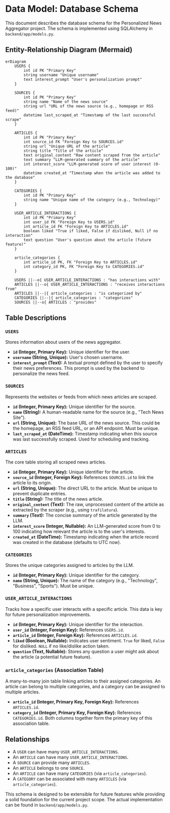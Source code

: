 # Data Model: Database Schema

This document describes the database schema for the Personalized News Aggregator project. The schema is implemented using SQLAlchemy in `backend/app/models.py`.

## Entity-Relationship Diagram (Mermaid)

```mermaid
erDiagram
    USERS {
        int id PK "Primary Key"
        string username "Unique username"
        text interest_prompt "User's personalization prompt"
    }

    SOURCES {
        int id PK "Primary Key"
        string name "Name of the news source"
        string url "URL of the news source (e.g., homepage or RSS feed)"
        datetime last_scraped_at "Timestamp of the last successful scrape"
    }

    ARTICLES {
        int id PK "Primary Key"
        int source_id FK "Foreign Key to SOURCES.id"
        string url "Unique URL of the article"
        string title "Title of the article"
        text original_content "Raw content scraped from the article"
        text summary "LLM-generated summary of the article"
        int interest_score "LLM-generated score of user interest (0-100)"
        datetime created_at "Timestamp when the article was added to the database"
    }

    CATEGORIES {
        int id PK "Primary Key"
        string name "Unique name of the category (e.g., Technology)"
    }

    USER_ARTICLE_INTERACTIONS {
        int id PK "Primary Key"
        int user_id FK "Foreign Key to USERS.id"
        int article_id FK "Foreign Key to ARTICLES.id"
        boolean liked "True if liked, False if disliked, Null if no interaction"
        text question "User's question about the article (future feature)"
    }

    article_categories {
        int article_id PK, FK "Foreign Key to ARTICLES.id"
        int category_id PK, FK "Foreign Key to CATEGORIES.id"
    }

    USERS ||--o{ USER_ARTICLE_INTERACTIONS : "has interactions with"
    ARTICLES ||--o{ USER_ARTICLE_INTERACTIONS : "receives interactions from"
    ARTICLES ||--|{ article_categories : "is categorized by"
    CATEGORIES ||--|{ article_categories : "categorizes"
    SOURCES ||--o{ ARTICLES : "provides"

```

## Table Descriptions

### `USERS`
Stores information about users of the news aggregator.
*   **`id` (Integer, Primary Key):** Unique identifier for the user.
*   **`username` (String, Unique):** User's chosen username.
*   **`interest_prompt` (Text):** A textual prompt defined by the user to specify their news preferences. This prompt is used by the backend to personalize the news feed.

### `SOURCES`
Represents the websites or feeds from which news articles are scraped.
*   **`id` (Integer, Primary Key):** Unique identifier for the source.
*   **`name` (String):** A human-readable name for the source (e.g., "Tech News Site").
*   **`url` (String, Unique):** The base URL of the news source. This could be the homepage, an RSS feed URL, or an API endpoint. Must be unique.
*   **`last_scraped_at` (DateTime):** Timestamp indicating when this source was last successfully scraped. Used for scheduling and tracking.

### `ARTICLES`
The core table storing all scraped news articles.
*   **`id` (Integer, Primary Key):** Unique identifier for the article.
*   **`source_id` (Integer, Foreign Key):** References `SOURCES.id` to link the article to its origin.
*   **`url` (String, Unique):** The direct URL to the article. Must be unique to prevent duplicate entries.
*   **`title` (String):** The title of the news article.
*   **`original_content` (Text):** The raw, unprocessed content of the article as extracted by the scraper (e.g., using `trafilatura`).
*   **`summary` (Text):** The concise summary of the article generated by the LLM.
*   **`interest_score` (Integer, Nullable):** An LLM-generated score from 0 to 100 indicating how relevant the article is to the user's interests.
*   **`created_at` (DateTime):** Timestamp indicating when the article record was created in the database (defaults to UTC now).

### `CATEGORIES`
Stores the unique categories assigned to articles by the LLM.
*   **`id` (Integer, Primary Key):** Unique identifier for the category.
*   **`name` (String, Unique):** The name of the category (e.g., "Technology", "Business", "Sports"). Must be unique.

### `USER_ARTICLE_INTERACTIONS`
Tracks how a specific user interacts with a specific article. This data is key for future personalization improvements.
*   **`id` (Integer, Primary Key):** Unique identifier for the interaction.
*   **`user_id` (Integer, Foreign Key):** References `USERS.id`.
*   **`article_id` (Integer, Foreign Key):** References `ARTICLES.id`.
*   **`liked` (Boolean, Nullable):** Indicates user sentiment. `True` for liked, `False` for disliked. `NULL` if no like/dislike action taken.
*   **`question` (Text, Nullable):** Stores any question a user might ask about the article (a potential future feature).

### `article_categories` (Association Table)
A many-to-many join table linking articles to their assigned categories. An article can belong to multiple categories, and a category can be assigned to multiple articles.
*   **`article_id` (Integer, Primary Key, Foreign Key):** References `ARTICLES.id`.
*   **`category_id` (Integer, Primary Key, Foreign Key):** References `CATEGORIES.id`.
    Both columns together form the primary key of this association table.

## Relationships

*   A `USER` can have many `USER_ARTICLE_INTERACTIONS`.
*   An `ARTICLE` can have many `USER_ARTICLE_INTERACTIONS`.
*   A `SOURCE` can provide many `ARTICLES`.
*   An `ARTICLE` belongs to one `SOURCE`.
*   An `ARTICLE` can have many `CATEGORIES` (via `article_categories`).
*   A `CATEGORY` can be associated with many `ARTICLES` (via `article_categories`).

This schema is designed to be extensible for future features while providing a solid foundation for the current project scope. The actual implementation can be found in `backend/app/models.py`.
